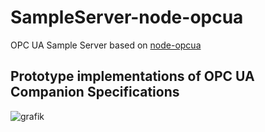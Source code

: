 # SampleServer-node-opcua

OPC UA Sample Server based on [node-opcua](https://github.com/node-opcua/node-opcua)

## Prototype implementations of OPC UA Companion Specifications
  
![grafik](https://user-images.githubusercontent.com/56362817/131531865-bb006b44-cdea-4582-9ffd-dcba816caee7.png)

